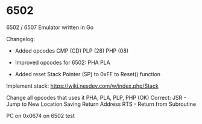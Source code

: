 # 6502
6502 / 6507 Emulator written in Go


Changelog:

- Added opcodes
CMP (CD)
PLP (28)
PHP (08)


- Improved opcodes for 6502:
PHA
PLA


- Added reset Stack Pointer (SP) to 0xFF to Reset() function



Implement stack:
https://wiki.nesdev.com/w/index.php/Stack

Change all opcodes that uses it
    PHA, PLA, PLP, PHP                               (OK)
    Correct:
    JSR - Jump to New Location Saving Return Address
    RTS - Return from Subroutine

PC on 0x0674 on 6502 test

